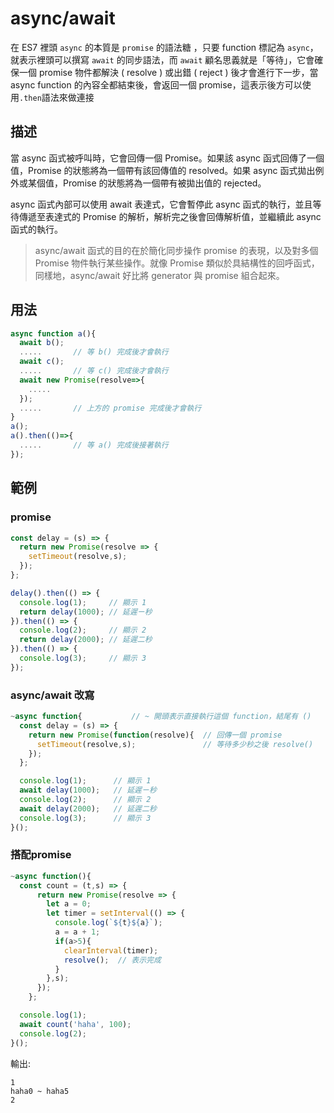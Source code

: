 # async/await

在 ES7 裡頭 <code>async</code> 的本質是 <code>promise</code> 的語法糖 ，只要 function 標記為 <code>async</code>，就表示裡頭可以撰寫 <code>await</code> 的同步語法，而 <code>await</code> 顧名思義就是「等待」，它會確保一個 promise 物件都解決 ( resolve ) 或出錯 ( reject ) 後才會進行下一步，當 async function 的內容全都結束後，會返回一個 promise，這表示後方可以使用<code>.then</code>語法來做連接

## 描述
當 async 函式被呼叫時，它會回傳一個 Promise。如果該 async 函式回傳了一個值，Promise 的狀態將為一個帶有該回傳值的 resolved。如果 async 函式拋出例外或某個值，Promise 的狀態將為一個帶有被拋出值的 rejected。

async 函式內部可以使用 await 表達式，它會暫停此 async 函式的執行，並且等待傳遞至表達式的 Promise 的解析，解析完之後會回傳解析值，並繼續此 async 函式的執行。

> async/await 函式的目的在於簡化同步操作 promise 的表現，以及對多個 Promise 物件執行某些操作。就像 Promise 類似於具結構性的回呼函式，同樣地，async/await 好比將 generator 與 promise 組合起來。

## 用法

```js
async function a(){
  await b();
  .....       // 等 b() 完成後才會執行
  await c();
  .....       // 等 c() 完成後才會執行
  await new Promise(resolve=>{
    .....
  });
  .....       // 上方的 promise 完成後才會執行
}
a();
a().then(()=>{
  .....       // 等 a() 完成後接著執行
});
```

## 範例

### promise
```js
const delay = (s) => {
  return new Promise(resolve => {
    setTimeout(resolve,s); 
  });
};

delay().then(() => {
  console.log(1);     // 顯示 1
  return delay(1000); // 延遲ㄧ秒
}).then(() => {
  console.log(2);     // 顯示 2
  return delay(2000); // 延遲二秒
}).then(() => {
  console.log(3);     // 顯示 3
});
```

### async/await 改寫

```js
~async function{           // ~ 開頭表示直接執行這個 function，結尾有 ()
  const delay = (s) => {
    return new Promise(function(resolve){  // 回傳一個 promise
      setTimeout(resolve,s);               // 等待多少秒之後 resolve()
    });
  };

  console.log(1);      // 顯示 1
  await delay(1000);   // 延遲ㄧ秒
  console.log(2);      // 顯示 2
  await delay(2000);   // 延遲二秒
  console.log(3);      // 顯示 3
}();
```

### 搭配promise
```js
~async function(){  
  const count = (t,s) => {
      return new Promise(resolve => {
        let a = 0;
        let timer = setInterval(() => {
          console.log(`${t}${a}`);
          a = a + 1;
          if(a>5){
            clearInterval(timer);
            resolve();  // 表示完成
          }
        },s);
      });
    };

  console.log(1); 
  await count('haha', 100);
  console.log(2);
}();
```
輸出:
```
1
haha0 ~ haha5
2
```